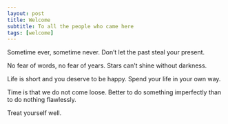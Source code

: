 ```yaml
---
layout: post
title: Welcome
subtitle: To all the people who came here
tags: [welcome]
---
```


Sometime ever, sometime never.
Don’t let the past steal your present.

No fear of words, no fear of years.
Stars can’t shine without darkness.

Life is short and you deserve to be happy.
Spend your life in your own way.

Time is that we do not come loose.
Better to do something imperfectly than to do nothing flawlessly.

Treat yourself well.
